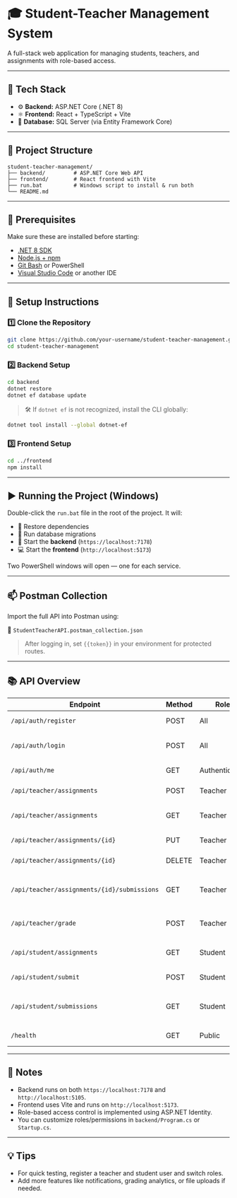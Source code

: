 # 🎓 Student-Teacher Management System

A full-stack web application for managing students, teachers, and assignments with role-based access.

---

## 🧱 Tech Stack

- ⚙️ **Backend:** ASP.NET Core (.NET 8)
- ⚛️ **Frontend:** React + TypeScript + Vite
- 💾 **Database:** SQL Server (via Entity Framework Core)

---

## 📁 Project Structure

```
student-teacher-management/
├── backend/         # ASP.NET Core Web API
├── frontend/        # React frontend with Vite
├── run.bat          # Windows script to install & run both
└── README.md
```

---

## 🧰 Prerequisites

Make sure these are installed before starting:

- [.NET 8 SDK](https://dotnet.microsoft.com/download)
- [Node.js + npm](https://nodejs.org/)
- [Git Bash](https://git-scm.com/downloads) or PowerShell
- [Visual Studio Code](https://code.visualstudio.com/) or another IDE

---

## 🚀 Setup Instructions

### 1️⃣ Clone the Repository

```bash
git clone https://github.com/your-username/student-teacher-management.git
cd student-teacher-management
```

### 2️⃣ Backend Setup

```bash
cd backend
dotnet restore
dotnet ef database update
```

> 🛠 If `dotnet ef` is not recognized, install the CLI globally:

```bash
dotnet tool install --global dotnet-ef
```

### 3️⃣ Frontend Setup

```bash
cd ../frontend
npm install
```

---

## ▶️ Running the Project (Windows)

Double-click the `run.bat` file in the root of the project. It will:

- 🔧 Restore dependencies
- 🧠 Run database migrations
- 🚀 Start the **backend** (`https://localhost:7178`)
- 💻 Start the **frontend** (`http://localhost:5173`)

Two PowerShell windows will open — one for each service.

---

## 📫 Postman Collection

Import the full API into Postman using:

📁 `StudentTeacherAPI.postman_collection.json`

> After logging in, set `{{token}}` in your environment for protected routes.

---

## 📚 API Overview
| Endpoint                                      | Method | Role     | Description                          |
|-----------------------------------------------|--------|----------|--------------------------------------|
| `/api/auth/register`                          | POST   | All      | Register a new user                  |
| `/api/auth/login`                             | POST   | All      | Login (Student & Teacher)            |
| `/api/auth/me`                                | GET    | Authenticated | Get current user profile        |
| `/api/teacher/assignments`                    | POST   | Teacher  | Create assignment                    |
| `/api/teacher/assignments`                    | GET    | Teacher  | Get teacher's assignments            |
| `/api/teacher/assignments/{id}`               | PUT    | Teacher  | Edit assignment                      |
| `/api/teacher/assignments/{id}`               | DELETE | Teacher  | Delete assignment                    |
| `/api/teacher/assignments/{id}/submissions`   | GET    | Teacher  | View submissions for assignment      |
| `/api/teacher/grade`                          | POST   | Teacher  | Grade a student submission           |
| `/api/student/assignments`                    | GET    | Student  | View all available assignments       |
| `/api/student/submit`                         | POST   | Student  | Submit assignment                    |
| `/api/student/submissions`                    | GET    | Student  | View student submissions & grades    |
| `/health`                                     | GET    | Public   | Health check                         |

---

## 📝 Notes

- Backend runs on both `https://localhost:7178` and `http://localhost:5105`.
- Frontend uses Vite and runs on `http://localhost:5173`.
- Role-based access control is implemented using ASP.NET Identity.
- You can customize roles/permissions in `backend/Program.cs` or `Startup.cs`.

---

## 💡 Tips

- For quick testing, register a teacher and student user and switch roles.
- Add more features like notifications, grading analytics, or file uploads if needed.
